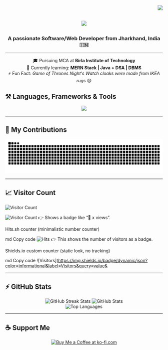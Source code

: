 <img align="right" src="https://visitor-badge.laobi.icu/badge?page_id=Shivvy-The-Coder.Shivvy-The-Coder" />

<h1 align="center">
  <img src="https://readme-typing-svg.herokuapp.com/?font=Righteous&size=35&center=true&vCenter=true&width=500&height=70&duration=4000&lines=Hi+There!+👋;+I'm+Shivam+Das!" />
</h1>

<h3 align="center">A passionate Software/Web Developer from Jharkhand, India 🇮🇳</h3>

---

<div align="center">
  
🎓 Pursuing MCA at **Birla Institute of Technology**  
🌱 Currently learning: **MERN Stack | Java + DSA | DBMS**  
⚡ Fun Fact: *Game of Thrones Night's Watch cloaks were made from IKEA rugs* 😄

</div>

## ⚒️ Languages, Frameworks & Tools

<div align="center">
  <img src="https://skillicons.dev/icons?i=html,css,javascript,react,nodejs,express,mongodb,bootstrap,tailwind,firebase,java,c,mysql,python,git,github,vscode" />
</div>

---

## 🐍 My Contributions
![Snake animation](https://raw.githubusercontent.com/Shivvy-The-Coder/snk/output/github-contribution-grid-snake-dark.svg)


---

## 📈 Visitor Count

![Visitor Count](https://komarev.com/ghpvc/?username=Shivvy-The-Coder&color=blue&style=flat-square)



![Visitor Count](https://komarev.com/ghpvc/?username=Shivvy-The-Coder&color=blue&style=flat-square)
👉 Shows a badge like “👀 x views”.

Hits.sh counter (minimalistic number counter)

md
Copy code
![Hits](https://hits.sh/github.com/Shivvy-The-Coder.svg?style=for-the-badge&label=Visitors)
👉 This shows the number of visitors as a badge.

Shields.io custom counter (static look, no tracking)

md
Copy code
![Visitors](https://img.shields.io/badge/dynamic/json?color=informational&label=Visitors&query=value&



---

## ⚡ GitHub Stats

<div align="center">
  <img width="390" src="https://github-readme-streak-stats-salesp07.vercel.app/?user=Shivvy-The-Coder&count_private=true&theme=react&border_radius=10" alt="GitHub Streak Stats" />
  <img width="390" src="https://github-readme-stats-salesp07.vercel.app/api?username=Shivvy-The-Coder&count_private=true&show_icons=true&theme=react&rank_icon=github&border_radius=10" alt="GitHub Stats" />
  <br/>
  <img width="325" src="https://github-readme-stats-salesp07.vercel.app/api/top-langs/?username=Shivvy-The-Coder&hide=html&langs_count=8&layout=compact&theme=react&border_radius=10" alt="Top Languages" />
</div>

---

## ☕ Support Me

<div align="center">
  <a href="https://ko-fi.com/V7V4RAK9C" target="_blank">
    <img height="64" src="https://storage.ko-fi.com/cdn/kofi1.png?v=3" border="0" alt="Buy Me a Coffee at ko-fi.com" />
  </a>
</div>
